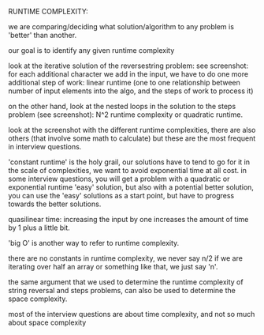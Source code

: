 RUNTIME COMPLEXITY:

we are comparing/deciding what solution/algorithm to any problem is 'better' than another.

our goal is to identify any given runtime complexity

look at the iterative solution of the reversestring problem: see screenshot:
for each additional character we add in the input, we have to do one more additional step of work: linear runtime (one to one relationship between number of input elements into the algo, and the steps of work to process it)

on the other hand, look at the nested loops in the solution to the steps problem (see screenshot): N^2 runtime complexity or quadratic runtime.

look at the screenshot with the different runtime complexities, there are also others (that involve some math to calculate) but these are the most frequent in interview questions.

'constant runtime' is the holy grail, our solutions have to tend to go for it in the scale of complexities, we want to avoid exponential time at all cost. in some interview questions, you will get a problem with a quadratic or exponential runtime 'easy' solution, but also with a potential better solution, you can use the 'easy' solutions as a start point, but have to progress towards the better solutions.

quasilinear time: increasing the input by one increases the amount of time by 1 plus a little bit.

'big O' is another way to refer to runtime complexity.

there are no constants in runtime complexity, we never say n/2 if we are iterating over half an array or something like that, we just say 'n'.

the same argument that we used to determine the runtime complexity of string reversal and steps problems, can also be used to determine the space complexity.

most of the interview questions are about time complexity, and not so much about space complexity
